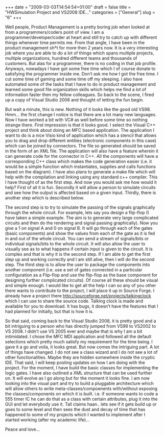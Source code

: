 +++
date = "2009-03-03T14:54:54+01:00"
draft = false
title = "HWSimulation Project and VS2008 IDE…"
categories = ["General"]
slug = "6"
+++

Well people, Product Management is a pretty boring job when looked at from a programmers/coders point of view. I am a programmer/developer/coder at heart and still try to catch up with different things whenever time permits me. From that angle, I have been in the product management sh\*t for more then 2 years now. It is a very interesting job where you are able to do a lot of things which spans multiple projects, multiple organizations, hundred different teams and thousands of customers. But alas for a programmer, there is no coding in that job profile. Anyways, nowadays I have got some free time which I of course donate to satisfying the programmer inside me. Don’t ask me how I got the free time. I cut some time of gaming and some time off my sleeping. I also have automated some of the tasks that I have to do in product management and learned some good file organization skills which helps me find a lot of information faster then my fellow colleagues. So back to the scene, I fired up a copy of Visual Studio 2008 and thought of letting the fun begin.

But wait a minute, this is new. Nothing of it looks like the good old VS98. Hmm… the first change I notice is that there are a lot many new languages. Now I have worked a bit with VC# as well before some time so nothing strange there. First impression is that it looks good. I select the Visual C++ project and think about doing an MFC based application. The application I want to do is a nice Visio kind of application which has a stencil that allows you to drag and drop different entities (electronic components in this case) which can be joined by connectors. The file so generated should be saved in the form of an XML file. The application will also have a feature wherein it can generate code for the connector in C++. All the components will have a corresponding C++ class which makes the code generation easier (i.e. it would be a simple function which instantiates, supplies and calls functions based on the diagram). I have also plans to generate a make file which will help with the compilation and linking using any standard c++ compiler. This I have thought of as the first step. And now you would ask me how would it help? First of all it is fun. Secondly it will allow a person to simulate circuits and see how the output is affected based on a given input. Thirdly, there is another step which is described below.

The second step is to try to simulate the passing of the signals graphically through the whole circuit. For example, lets say you design a flip-flop (I have taken a simple example. The aim is to generate very large complicated circuits and then do the rendering and signal passing graphically). Now you give a 1 on signal A and 0 on signal B. It will go through each of the gates (basic components) and show the values from each of the gate as it is fed in and out of the whole circuit. You can send a stream of signals/bits or individual signals/bits to the whole circuit. It will also allow the user to visually see as to what happens if certain input is given to the circuit. It is complex and that is why it is the second step. If I am able to get the first step up and working correctly and I am still alive, then I will do the second step. The third step is to allow the user to package the components into another component (i.e. use a set of gates connected in a particular configuration as a Flip-flop and use the flip-flop as the base component for designing further complicated circuits). Of course all these should be visual and simple enough. I would like to get all the help I can so any of you other there wants to contribute to the project, I will place it up in Source Forge. I already have a project there http://sourceforge.net/projects/talkingclock which I can use to share the source code. Talking clock is made and available for you to download. It has bugs, it doesn’t have the features that I had planned for initially, but that is how it is.

So that said, coming back to the Visual Studio 2008, it is pretty good and a bit intriguing to a person who has directly jumped from VS98 to VS2002 to VS 2008. I didn’t use VS 2005 ever and maybe that is why I am a bit intimidated. I chose the MFC MDI application and followed all the default selections which pretty much satisfy my requirement for the time being. I gave it a go and voila, it looks great. But now comes the intriguing part. A lot of things have changed. I do not see a class wizard and I do not see a lot of other functionalities. Maybe they are hidden somewhere inside the cryptic IDE. That said, I will keep posting updates on how I am doing with the project. For the moment, I have build the basic classes for implementing the logic gates. I have also outlined a XML structure that can be used further on. It will evolve as I go along but for the moment it looks fine. I am now looking into the visual part and try to build a pluggable architecture which will allow others to write meta-classes/compoenents with/without exposing the classes/components on which it is built. i.e. if someone wants to code a 555 timer IC he can do that as a class with certain attributes, plug it into the GUI and let everybody use it. Tall claims haan.. lets see if it gets build up or goes to some level and then sees the dust and decay of time that has happened to some of my projects which I wanted to implement after I started working (after my academic life)…

Peace and love…
